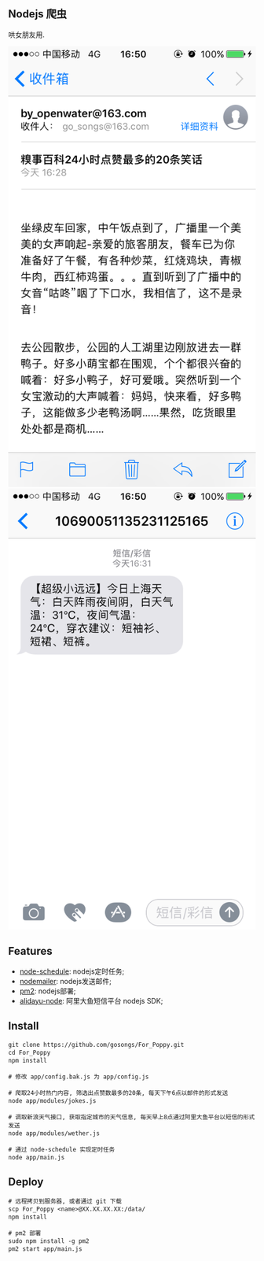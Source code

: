 ## Nodejs 爬虫
哄女朋友用.

![](./images/joke.png)
![](./images/wether.png)

## Features
+ [node-schedule](https://github.com/node-schedule/node-schedule): nodejs定时任务;
+ [nodemailer](https://github.com/nodemailer/nodemailer): nodejs发送邮件;
+ [pm2](http://pm2.keymetrics.io/): nodejs部署;
+ [alidayu-node](https://github.com/xiaoshan5733/alidayu-node): 阿里大鱼短信平台 nodejs SDK;

## Install
```shell
git clone https://github.com/gosongs/For_Poppy.git
cd For_Poppy
npm install

# 修改 app/config.bak.js 为 app/config.js

# 爬取24小时热门内容, 筛选出点赞数最多的20条, 每天下午6点以邮件的形式发送
node app/modules/jokes.js

# 调取新浪天气接口, 获取指定城市的天气信息, 每天早上8点通过阿里大鱼平台以短信的形式发送
node app/modules/wether.js

# 通过 node-schedule 实现定时任务
node app/main.js
```

## Deploy
```shell
# 远程拷贝到服务器, 或者通过 git 下载
scp For_Poppy <name>@XX.XX.XX.XX:/data/
npm install

# pm2 部署
sudo npm install -g pm2
pm2 start app/main.js
```